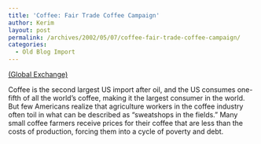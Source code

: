 ```yaml
---
title: 'Coffee: Fair Trade Coffee Campaign'
author: Kerim
layout: post
permalink: /archives/2002/05/07/coffee-fair-trade-coffee-campaign/
categories:
  - Old Blog Import
---
```

<a href="http://www.globalexchange.org/economy/coffee/" onclick="_gaq.push(['_trackEvent', 'outbound-article', 'http://www.globalexchange.org/economy/coffee/', '(Global Exchange)']);" >(Global Exchange)</a>

Coffee is the second largest US import after oil, and the US consumes one-fifth of all the world&#8217;s coffee, making it the largest consumer in the world. But few Americans realize that agriculture workers in the coffee industry often toil in what can be described as &#8220;sweatshops in the fields.&#8221; Many small coffee farmers receive prices for their coffee that are less than the costs of production, forcing them into a cycle of poverty and debt.

